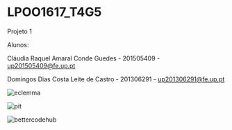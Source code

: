 # LPOO1617_T4G5
Projeto 1

Alunos:</p>
Cláudia Raquel Amaral Conde Guedes - 201505409 - up201505409@fe.up.pt </p>
Domingos Dias Costa Leite de Castro - 201306291 - up201306291@fe.up.pt</p>

![eclemma](https://cloud.githubusercontent.com/assets/25747718/24335797/fe48c7ac-127b-11e7-88b7-fef15e345755.PNG)

![pit](https://cloud.githubusercontent.com/assets/25747718/24335950/919b2bd8-127e-11e7-8492-a5b2543255cc.PNG)

![bettercodehub](https://cloud.githubusercontent.com/assets/25747718/24459133/b67a16e2-1492-11e7-8ff2-a9fdccb16e99.PNG)
